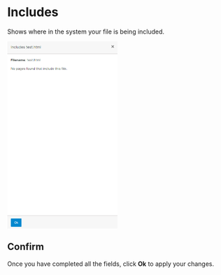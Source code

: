# Includes

Shows where in the system your file is being included.

<img src="../../../../images/includes.png" alt="html files" style="width: 50%; display: block"></a>

## Confirm

Once you have completed all the fields, click **Ok** to apply your changes.